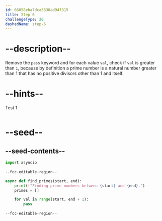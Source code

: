 ```yaml
---
id: 66058eba7dca3338ad94f315
title: Step 6
challengeType: 20
dashedName: step-6
---
```


# --description--

Remove the `pass` keyword and for each value `val`, check if `val` is greater than `1`, because by definition a prime number is a natural number greater than 1 that has no positive divisors other than 1 and itself.

# --hints--

Test 1

```js

```

# --seed--

## --seed-contents--

```py
import asyncio
 
--fcc-editable-region--

async def find_primes(start, end):    
    print(f"Finding prime numbers between {start} and {end}.")
    primes = []

    for val in range(start, end + 1):
        pass
    
--fcc-editable-region--
```

